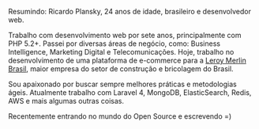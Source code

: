 Resumindo: Ricardo Plansky, 24 anos de idade, brasileiro e desenvolvedor web.

Trabalho com desenvolvimento web por sete anos, principalmente com PHP 5.2+.
Passei por diversas áreas de negócio, como: Business Intelligence, Marketing
Digital e Telecomunicações. Hoje, trabalho no desenvolvimento de uma plataforma
de e-commerce para a [Leroy Merlin Brasil](http://www.leroymerlin.com.br), maior
empresa do setor de construção e bricolagem do Brasil.

Sou apaixonado por buscar sempre melhores práticas e metodologias ágeis.
Atualmente trabalho com Laravel 4, MongoDB, ElasticSearch, Redis, AWS e mais
algumas outras coisas.

Recentemente entrando no mundo do Open Source e escrevendo =)
